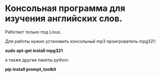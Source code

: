 # Консольная программа для изучения английских слов.
Работает только под Linux.

Для работы нужно установить консольный mp3 проигрователь mpg321:

**sudo apt-get install mpg321**

а также другие пакеты python:

**pip install prompt_toolkit**
